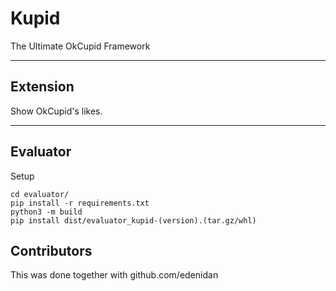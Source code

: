 # Kupid

The Ultimate OkCupid Framework

--- 

## Extension

Show OkCupid's likes.

---

## Evaluator

Setup
```shell
cd evaluator/
pip install -r requirements.txt
python3 -m build
pip install dist/evaluator_kupid-(version).(tar.gz/whl)
```

## Contributors

This was done together with github.com/edenidan
